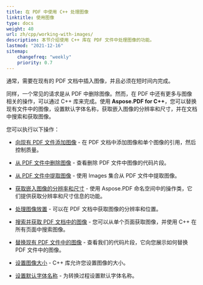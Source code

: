 ```yaml
---
title: 在 PDF 中使用 C++ 处理图像
linktitle: 使用图像
type: docs
weight: 40
url: zh/cpp/working-with-images/
description: 本节介绍使用 C++ 库在 PDF 文件中处理图像的功能。
lastmod: "2021-12-16"
sitemap:
    changefreq: "weekly"
    priority: 0.7
---
```


通常，需要在现有的 PDF 文档中插入图像，并且必须在短时间内完成。

同样，一个常见的请求是从 PDF 中删除图像。然而，在 PDF 中还有更多与图像相关的操作，可以通过 C++ 库来完成。使用 **Aspose.PDF for C++**，您可以替换现有文件中的图像，设置默认字体名称，获取嵌入图像的分辨率和尺寸，并在文档中搜索和获取图像。

您可以执行以下操作：

- [向现有 PDF 文件添加图像](/pdf/cpp/add-image-to-existing-pdf-file/) - 在 PDF 文档中添加图像和单个图像的引用，然后控制质量。

- [从 PDF 文件中删除图像](/pdf/cpp/delete-images-from-pdf-file/) - 查看删除 PDF 文件中图像的代码片段。
- [从 PDF 文件中提取图像](/pdf/cpp/extract-images-from-pdf-file/) - 使用 Images 集合从 PDF 文件中提取图像。
- [获取嵌入图像的分辨率和尺寸](/pdf/cpp/get-resolution-and-dimensions-of-embedded-images/) - 使用 Aspose.PDF 命名空间中的操作类，它们提供获取分辨率和尺寸信息的功能。
- [处理图像放置](/pdf/cpp/working-with-image-placement/) - 可以在 PDF 文档中获取图像的分辨率和位置。
- [搜索并获取 PDF 文档中的图像](/pdf/cpp/search-and-get-images-from-pdf-document/) - 您可以从单个页面获取图像，并使用 C++ 在所有页面中搜索图像。
- [替换现有 PDF 文件中的图像](/pdf/cpp/replace-image-in-existing-pdf-file/) - 查看我们的代码片段，它向您展示如何替换 PDF 文件中的图像。
- [设置图像大小](/pdf/cpp/set-image-size/) - C++ 库允许您设置图像的大小。

- [设置默认字体名称](/pdf/cpp/set-default-font-name/) - 为转换过程设置默认字体名称。